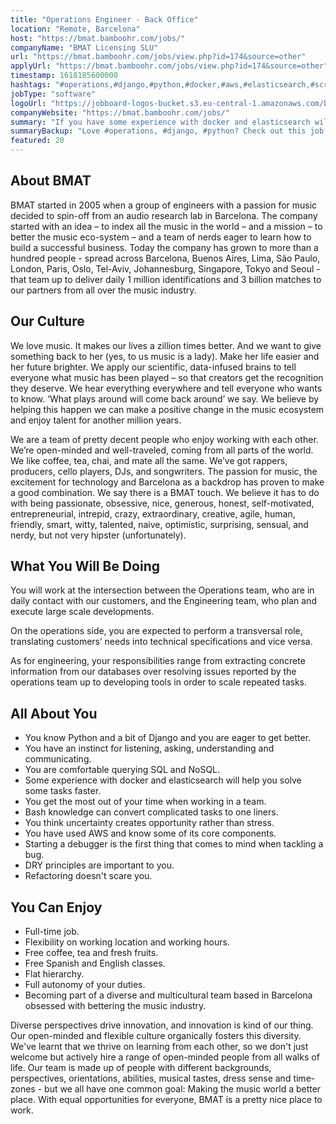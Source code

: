 ```yaml
---
title: "Operations Engineer - Back Office"
location: "Remote, Barcelona"
host: "https://bmat.bamboohr.com/jobs/"
companyName: "BMAT Licensing SLU"
url: "https://bmat.bamboohr.com/jobs/view.php?id=174&source=other"
applyUrl: "https://bmat.bamboohr.com/jobs/view.php?id=174&source=other"
timestamp: 1618185600000
hashtags: "#operations,#django,#python,#docker,#aws,#elasticsearch,#scrum,#translation,#English"
jobType: "software"
logoUrl: "https://jobboard-logos-bucket.s3.eu-central-1.amazonaws.com/bmat-licensing-slu"
companyWebsite: "https://bmat.bamboohr.com/jobs/"
summary: "If you have some experience with docker and elasticsearch will help you solve some tasks faster, BMAT Licensing SLU has a job opening for an operations engineer"
summaryBackup: "Love #operations, #django, #python? Check out this job post!"
featured: 20
---
```


## About BMAT 

BMAT started in 2005 when a group of engineers with a passion for music decided to spin-off from an audio research lab in Barcelona. The company started with an idea – to index all the music in the world – and a mission – to better the music eco-system – and a team of nerds eager to learn how to build a successful business. Today the company has grown to more than a hundred people - spread across Barcelona, Buenos Aires, Lima, São Paulo, London, Paris, Oslo, Tel-Aviv, Johannesburg, Singapore, Tokyo and Seoul - that team up to deliver daily 1 million identifications and 3 billion matches to our partners from all over the music industry.

## Our Culture 

We love music. It makes our lives a zillion times better. And we want to give something back to her (yes, to us music is a lady). Make her life easier and her future brighter. We apply our scientific, data-infused brains to tell everyone what music has been played – so that creators get the recognition they deserve. We hear everything everywhere and tell everyone who wants to know. ‘What plays around will come back around’ we say. We believe by helping this happen we can make a positive change in the music ecosystem and enjoy talent for another million years.

We are a team of pretty decent people who enjoy working with each other. We’re open-minded and well-traveled, coming from all parts of the world. We like coffee, tea, chai, and mate all the same. We’ve got rappers, producers, cello players, DJs, and songwriters. The passion for music, the excitement for technology and Barcelona as a backdrop has proven to make a good combination. We say there is a BMAT touch. We believe it has to do with being passionate, obsessive, nice, generous, honest, self-motivated, entrepreneurial, intrepid, crazy, extraordinary, creative, agile, human, friendly, smart, witty, talented, naive, optimistic, surprising, sensual, and nerdy, but not very hipster (unfortunately).

## What You Will Be Doing 

You will work at the intersection between the Operations team, who are in daily contact with our customers, and the Engineering team, who plan and execute large scale developments.

On the operations side, you are expected to perform a transversal role, translating customers’ needs into technical specifications and vice versa.

As for engineering, your responsibilities range from extracting concrete information from our databases over resolving issues reported by the operations team up to developing tools in order to scale repeated tasks.  

## All About You

*   You know Python and a bit of Django and you are eager to get better.
*   You have an instinct for listening, asking, understanding and communicating.
*   You are comfortable querying SQL and NoSQL.
*   Some experience with docker and elasticsearch will help you solve some tasks faster.
*   You get the most out of your time when working in a team.
*   Bash knowledge can convert complicated tasks to one liners.
*   You think uncertainty creates opportunity rather than stress.
*   You have used AWS and know some of its core components.
*   Starting a debugger is the first thing that comes to mind when tackling a bug.
*   DRY principles are important to you.
*   Refactoring doesn't scare you.

## You Can Enjoy

*   Full-time job.
*   Flexibility on working location and working hours.
*   Free coffee, tea and fresh fruits.
*   Free Spanish and English classes.
*   Flat hierarchy.
*   Full autonomy of your duties.
*   Becoming part of a diverse and multicultural team based in Barcelona obsessed with bettering the music industry.

Diverse perspectives drive innovation, and innovation is kind of our thing. Our open-minded and flexible culture organically fosters this diversity. We've learnt that we thrive on learning from each other, so we don't just welcome but actively hire a range of open-minded people from all walks of life. Our team is made up of people with different backgrounds, perspectives, orientations, abilities, musical tastes, dress sense and time-zones - but we all have one common goal: Making the music world a better place. With equal opportunities for everyone, BMAT is a pretty nice place to work.
